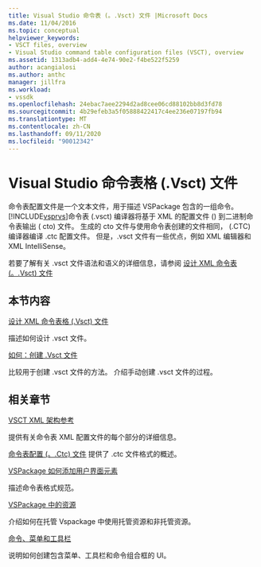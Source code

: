 ```yaml
---
title: Visual Studio 命令表 (。.Vsct) 文件 |Microsoft Docs
ms.date: 11/04/2016
ms.topic: conceptual
helpviewer_keywords:
- VSCT files, overview
- Visual Studio command table configuration files (VSCT), overview
ms.assetid: 1313adb4-add4-4e74-90e2-f4be522f5259
author: acangialosi
ms.author: anthc
manager: jillfra
ms.workload:
- vssdk
ms.openlocfilehash: 24ebac7aee2294d2ad8cee06cd88102bb8d3fd78
ms.sourcegitcommit: 4b29efeb3a5f05888422417c4ee236e07197fb94
ms.translationtype: MT
ms.contentlocale: zh-CN
ms.lasthandoff: 09/11/2020
ms.locfileid: "90012342"
---
```

# <a name="visual-studio-command-table-vsct-files"></a>Visual Studio 命令表格 (.Vsct) 文件
命令表配置文件是一个文本文件，用于描述 VSPackage 包含的一组命令。 [!INCLUDE[vsprvs](../../code-quality/includes/vsprvs_md.md)]命令表 (.vsct) 编译器将基于 XML 的配置文件 () 到二进制命令表输出 ( cto) 文件。 生成的 cto 文件与使用命令表创建的文件相同， (.CTC) 编译器编译 .ctc 配置文件。 但是，.vsct 文件有一些优点，例如 XML 编辑器和 XML IntelliSense。

 若要了解有关 .vsct 文件语法和语义的详细信息，请参阅 [设计 XML 命令表 (。.Vsct) 文件](../../extensibility/internals/designing-xml-command-table-dot-vsct-files.md)

## <a name="in-this-section"></a>本节内容
 [设计 XML 命令表格 (.Vsct) 文件](../../extensibility/internals/designing-xml-command-table-dot-vsct-files.md)

 描述如何设计 .vsct 文件。

 [如何：创建 .Vsct 文件](../../extensibility/internals/how-to-create-a-dot-vsct-file.md)

 比较用于创建 .vsct 文件的方法。 介绍手动创建 .vsct 文件的过程。

## <a name="related-sections"></a>相关章节
 [VSCT XML 架构参考](../../extensibility/vsct-xml-schema-reference.md)

 提供有关命令表 XML 配置文件的每个部分的详细信息。

 [命令表配置 (。.Ctc) 文件](/previous-versions/bb165153(v=vs.100)) 提供了 .ctc 文件格式的概述。

 [VSPackage 如何添加用户界面元素](../../extensibility/internals/how-vspackages-add-user-interface-elements.md)

 描述命令表格式规范。

 [VSPackage 中的资源](../../extensibility/internals/resources-in-vspackages.md)

 介绍如何在托管 Vspackage 中使用托管资源和非托管资源。

 [命令、菜单和工具栏](../../extensibility/internals/commands-menus-and-toolbars.md)

 说明如何创建包含菜单、工具栏和命令组合框的 UI。